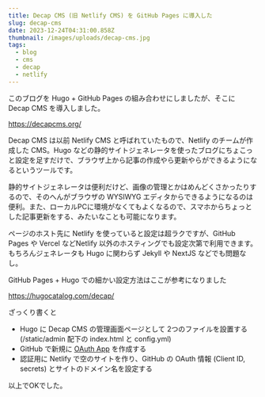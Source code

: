 ```yaml
---
title: Decap CMS (旧 Netlify CMS) を GitHub Pages に導入した
slug: decap-cms
date: 2023-12-24T04:31:00.858Z
thumbnail: /images/uploads/decap-cms.jpg
tags:
  - blog
  - cms
  - decap
  - netlify
---
```

このブログを Hugo + GitHub Pages の組み合わせにしましたが、そこに Decap CMS を導入しました。

<https://decapcms.org/>

Decap CMS は以前 Netlify CMS と呼ばれていたもので、Netlify のチームが作成した CMS。Hugo などの静的サイトジェネレータを使ったブログにちょこっと設定を足すだけで、ブラウザ上から記事の作成やら更新やらができるようになるというツールです。

静的サイトジェネレータは便利だけど、画像の管理とかはめんどくさかったりするので、そのへんがブラウザの WYSIWYG エディタからできるようになるのは便利。また、ローカルPCに環境がなくてもよくなるので、スマホからちょっとした記事更新をする、みたいなことも可能になります。

ページのホスト先に Netlify を使っていると設定は超ラクですが、GitHub Pages や Vercel などNetlify 以外のホスティングでも設定次第で利用できます。もちろんジェネレータも Hugo に関わらず Jekyll や NextJS などでも問題なし。

GitHub Pages + Hugo での細かい設定方法はここが参考になりました

<https://hugocatalog.com/decap/>

ざっくり書くと

- Hugo に Decap CMS の管理画面ページとして 2つのファイルを設置する (/static/admin 配下の index.html と config.yml) 
- GitHub で新規に [OAuth App](https://github.com/settings/developers) を作成する
- 認証用に Netlify で空のサイトを作り、GitHub の OAuth 情報 (Client ID, secrets) とサイトのドメイン名を設定する

以上でOKでした。